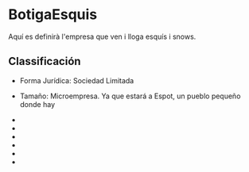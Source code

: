 # BotigaEsquis
Aquí es definirà l'empresa que ven i lloga esquís i snows.


## Classificación
* Forma Jurídica: Sociedad Limitada
* Tamaño: Microempresa. Ya que estará  a Espot, un pueblo pequeño donde hay
 
* 
* 
* 
* 
* 
* 

